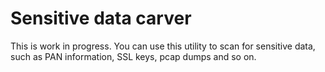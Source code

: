 # Sensitive data carver

This is work in progress. You can use this utility to scan for sensitive data,
such as PAN information, SSL keys, pcap dumps and so on.
